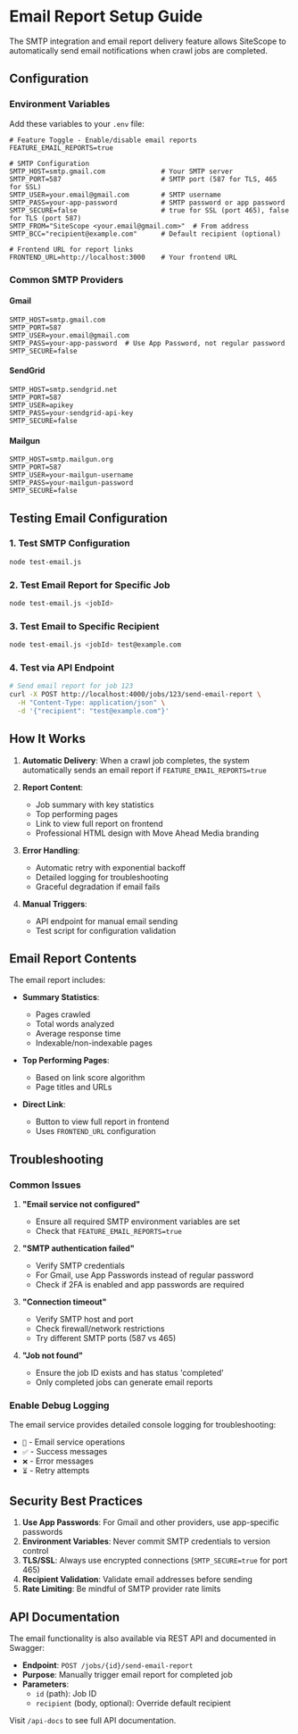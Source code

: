 # Email Report Setup Guide

The SMTP integration and email report delivery feature allows SiteScope to automatically send email notifications when crawl jobs are completed.

## Configuration

### Environment Variables

Add these variables to your `.env` file:

```env
# Feature Toggle - Enable/disable email reports
FEATURE_EMAIL_REPORTS=true

# SMTP Configuration
SMTP_HOST=smtp.gmail.com              # Your SMTP server
SMTP_PORT=587                         # SMTP port (587 for TLS, 465 for SSL)
SMTP_USER=your.email@gmail.com        # SMTP username
SMTP_PASS=your-app-password           # SMTP password or app password
SMTP_SECURE=false                     # true for SSL (port 465), false for TLS (port 587)
SMTP_FROM="SiteScope <your.email@gmail.com>"  # From address
SMTP_BCC="recipient@example.com"      # Default recipient (optional)

# Frontend URL for report links
FRONTEND_URL=http://localhost:3000    # Your frontend URL
```

### Common SMTP Providers

#### Gmail
```env
SMTP_HOST=smtp.gmail.com
SMTP_PORT=587
SMTP_USER=your.email@gmail.com
SMTP_PASS=your-app-password  # Use App Password, not regular password
SMTP_SECURE=false
```

#### SendGrid
```env
SMTP_HOST=smtp.sendgrid.net
SMTP_PORT=587
SMTP_USER=apikey
SMTP_PASS=your-sendgrid-api-key
SMTP_SECURE=false
```

#### Mailgun
```env
SMTP_HOST=smtp.mailgun.org
SMTP_PORT=587
SMTP_USER=your-mailgun-username
SMTP_PASS=your-mailgun-password
SMTP_SECURE=false
```

## Testing Email Configuration

### 1. Test SMTP Configuration
```bash
node test-email.js
```

### 2. Test Email Report for Specific Job
```bash
node test-email.js <jobId>
```

### 3. Test Email to Specific Recipient
```bash
node test-email.js <jobId> test@example.com
```

### 4. Test via API Endpoint
```bash
# Send email report for job 123
curl -X POST http://localhost:4000/jobs/123/send-email-report \
  -H "Content-Type: application/json" \
  -d '{"recipient": "test@example.com"}'
```

## How It Works

1. **Automatic Delivery**: When a crawl job completes, the system automatically sends an email report if `FEATURE_EMAIL_REPORTS=true`

2. **Report Content**: 
   - Job summary with key statistics
   - Top performing pages
   - Link to view full report on frontend
   - Professional HTML design with Move Ahead Media branding

3. **Error Handling**: 
   - Automatic retry with exponential backoff
   - Detailed logging for troubleshooting
   - Graceful degradation if email fails

4. **Manual Triggers**: 
   - API endpoint for manual email sending
   - Test script for configuration validation

## Email Report Contents

The email report includes:

- **Summary Statistics**:
  - Pages crawled
  - Total words analyzed
  - Average response time
  - Indexable/non-indexable pages

- **Top Performing Pages**: 
  - Based on link score algorithm
  - Page titles and URLs

- **Direct Link**: 
  - Button to view full report in frontend
  - Uses `FRONTEND_URL` configuration

## Troubleshooting

### Common Issues

1. **"Email service not configured"**
   - Ensure all required SMTP environment variables are set
   - Check that `FEATURE_EMAIL_REPORTS=true`

2. **"SMTP authentication failed"**
   - Verify SMTP credentials
   - For Gmail, use App Passwords instead of regular password
   - Check if 2FA is enabled and app passwords are required

3. **"Connection timeout"**
   - Verify SMTP host and port
   - Check firewall/network restrictions
   - Try different SMTP ports (587 vs 465)

4. **"Job not found"**
   - Ensure the job ID exists and has status 'completed'
   - Only completed jobs can generate email reports

### Enable Debug Logging

The email service provides detailed console logging for troubleshooting:

- `📧` - Email service operations
- `✅` - Success messages  
- `❌` - Error messages
- `⏳` - Retry attempts

## Security Best Practices

1. **Use App Passwords**: For Gmail and other providers, use app-specific passwords
2. **Environment Variables**: Never commit SMTP credentials to version control
3. **TLS/SSL**: Always use encrypted connections (`SMTP_SECURE=true` for port 465)
4. **Recipient Validation**: Validate email addresses before sending
5. **Rate Limiting**: Be mindful of SMTP provider rate limits

## API Documentation

The email functionality is also available via REST API and documented in Swagger:

- **Endpoint**: `POST /jobs/{id}/send-email-report`
- **Purpose**: Manually trigger email report for completed job
- **Parameters**: 
  - `id` (path): Job ID
  - `recipient` (body, optional): Override default recipient

Visit `/api-docs` to see full API documentation.